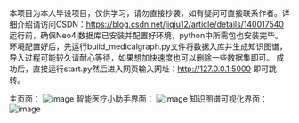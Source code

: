 本项目为本人毕设项目，仅供学习，请勿直接抄袭，如有疑问可直接联系作者。详细介绍请访问CSDN：https://blog.csdn.net/jiqiu12/article/details/140017540
运行前，确保Neo4j数据库已安装并配置好环境，python中所需包也安装完毕。环境配置好后，先运行build_medicalgraph.py文件将数据入库并生成知识图谱，导入过程可能较久请耐心等待，如果想加快速度也可以删除一些数据集即可。
成功后，直接运行start.py然后进入网页输入网址：http://127.0.0.1:5000 即可跳转。

主页面：
![image](https://github.com/jiqiu123/KG-VAQSystemOnMedical-master/assets/115466479/d66c1092-4ad3-4e87-bd0e-4b892e10376d)
智能医疗小助手界面：
![image](https://github.com/jiqiu123/KG-VAQSystemOnMedical-master/assets/115466479/ee008da8-9add-4d4a-a55b-5234d1ab560d)
知识图谱可视化界面：
![image](https://github.com/jiqiu123/KG-VAQSystemOnMedical-master/assets/115466479/4e00675f-53d6-456b-ae6c-94c8776b30d4)
